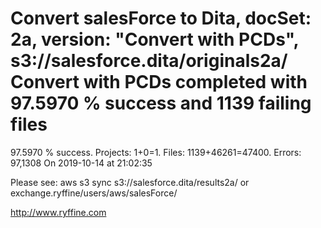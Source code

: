 # Convert salesForce to Dita, docSet: 2a, version: "Convert with PCDs", s3://salesforce.dita/originals2a/ Convert with PCDs completed with 97.5970 % success and 1139 failing files

97.5970 % success. Projects: 1+0=1.  Files: 1139+46261=47400. Errors: 97,1308  On 2019-10-14 at 21:02:35



Please see: aws s3 sync s3://salesforce.dita/results2a/ or exchange.ryffine/users/aws/salesForce/

http://www.ryffine.com
